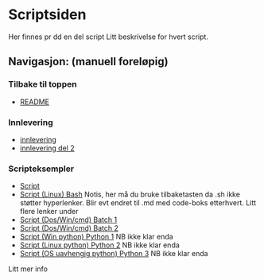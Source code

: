 # Scriptsiden
Her finnes pr dd en del script
Litt beskrivelse for hvert script.

## Navigasjon: (manuell foreløpig)
### Tilbake til toppen
- [README](../README.md)
### Innlevering
- [innlevering](../innlevering/innlevering001.md)
- [innlevering del 2](../innlevering/innlevering002_lite_tekst_noe_kode.md)
### Scripteksempler
- [Script](./README.md)
- [Script (Linux) Bash](./bash01.cmd) Notis, her må du bruke tilbaketasten da .sh ikke støtter hyperlenker. Blir evt endret til .md med code-boks etterhvert. Litt flere lenker under
- [Script (Dos/Win/cmd) Batch 1](./batch01.cmd) 
- [Script (Dos/Win/cmd) Batch 2](./batch02.cmd) 
- [Script (Win python) Python 1](./python01.py) NB ikke klar enda
- [Script (Linux python) Python 2](./python02.py) NB ikke klar enda
- [Script (OS uavhengig python) Python 3](./python03.py) NB ikke klar enda

Litt mer info
